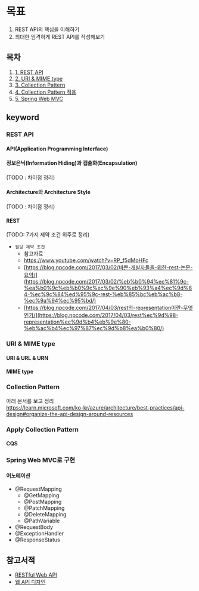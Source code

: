 # 목표

1. REST API의 핵심을 이해하기
2. 최대한 엄격하게 REST API를 작성해보기

## 목차

1. [1. REST API](./rest-api.md)
2. [2. URI & MIME type](./uri_mime_type.md)
3. [3. Collection Pattern](./collection_pattern.md)
4. [4. Collection Pattern 적용](./apply_collection_pattern.md)
5. [5. Spring Web MVC](./spring-web-mvc.md)

## keyword

### REST API

#### API(Application Programming Interface)

#### 정보은닉(Information Hiding)과 캡슐화(Encapsulation)

(TODO : 차이점 정리)

#### Architecture와 Architecture Style

(TODO : 차이점 정리)

#### REST

(TODO: 7가지 제약 조건 위주로 정리)

- `필딩 제약 조건`
  - 참고자료
  - https://www.youtube.com/watch?v=RP_f5dMoHFc
  - [https://blog.npcode.com/2017/03/02/바쁜-개발자들을-위한-rest-논문-요약/](https://blog.npcode.com/2017/03/02/%eb%b0%94%ec%81%9c-%ea%b0%9c%eb%b0%9c%ec%9e%90%eb%93%a4%ec%9d%84-%ec%9c%84%ed%95%9c-rest-%eb%85%bc%eb%ac%b8-%ec%9a%94%ec%95%bd/)
  - [https://blog.npcode.com/2017/04/03/rest의-representation이란-무엇인가/](https://blog.npcode.com/2017/04/03/rest%ec%9d%98-representation%ec%9d%b4%eb%9e%80-%eb%ac%b4%ec%97%87%ec%9d%b8%ea%b0%80/)

### URI & MIME type

#### URI & URL & URN

#### MIME type

### Collection Pattern

아래 문서를 보고 정리  
https://learn.microsoft.com/ko-kr/azure/architecture/best-practices/api-design#organize-the-api-design-around-resources

### Apply Collection Pattern

#### CQS

### Spring Web MVC로 구현

#### 어노테이션

- @RequestMapping
  - @GetMapping
  - @PostMapping
  - @PatchMapping
  - @DeleteMapping
  - @PathVariable
- @RequestBody
- @ExceptionHandler
- @ResponseStatus

## 참고서적

- [RESTful Web API](http://aladin.kr/p/zGUKk)
- [웹 API 디자인](http://aladin.kr/p/byC7Y)
